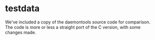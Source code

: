 # testdata

We've included a copy of the daemontools source code for comparison. The code is
more or less a straight port of the C version, with some changes made.
